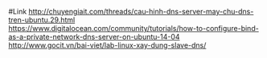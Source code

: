 #Link 
http://chuyengiait.com/threads/cau-hinh-dns-server-may-chu-dns-tren-ubuntu.29.html
https://www.digitalocean.com/community/tutorials/how-to-configure-bind-as-a-private-network-dns-server-on-ubuntu-14-04
http://www.gocit.vn/bai-viet/lab-linux-xay-dung-slave-dns/
